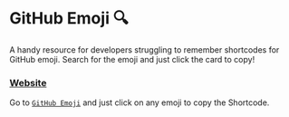 # GitHub Emoji :mag:

A handy resource for developers struggling to remember shortcodes for GitHub emoji. Search for the emoji and just click the card to copy!

### [Website](https://github-emojis.web.app/)

Go to [`GitHub Emoji`](https://github-emojis.web.app/) and just click on any emoji to copy the Shortcode.

